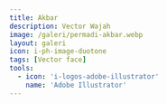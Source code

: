 ```yaml
---
title: Akbar
description: Vector Wajah
image: /galeri/permadi-akbar.webp
layout: galeri
icon: i-ph-image-duotone
tags: [Vector face]
tools: 
  - icon: 'i-logos-adobe-illustrator'
    name: 'Adobe Illustrator'
---
```


